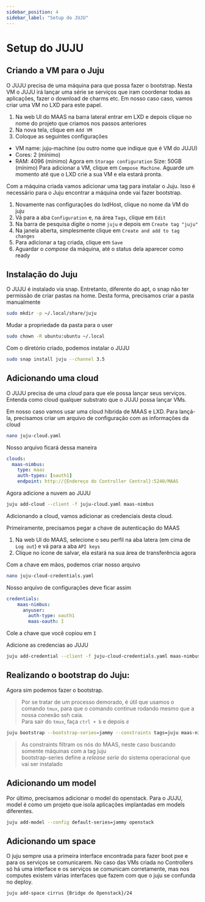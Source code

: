 ```yaml
---
sidebar_position: 4
sidebar_label: "Setup do JUJU"
---
```


# Setup do JUJU

## Criando a VM para o Juju
O JUJU precisa de uma máquina para que possa fazer o bootstrap. Nesta VM o JUJU irá lançar uma série se serviços que iram coordenar todas as aplicações, fazer o download de 
charms etc. Em nosso caso caso, vamos criar uma VM no LXD para este papel.
1. Na web UI do MAAS na barra lateral entrar em LXD e depois clique no nome do projeto que criamos nos passos anteriores
3. Na nova tela, clique em `Add VM`
4. Coloque as seguintes configurações
- VM name: juju-machine (ou outro nome que indique que é VM do JUJU)
- Cores: 2 (mínimo)
- RAM: 4096 (mínimo)
Agora em `Storage configuration`
Size: 50GB (mínimo)
Para adicionar a VM, clique em `Compose Machine`. Aguarde um momento até que o LXD crie a sua VM e ela estará pronta.

Com a máquina criada vamos adicionar uma tag para instalar o Juju. Isso é necessário para o Juju encontrar a máquina onde vai fazer bootstrap.
1. Novamente nas configurações do lxdHost, clique no nome da VM do juju
2. Vá para a aba `Configuration` e, na área `Tags`, clique em `Edit`
4. Na barra de pesquisa digite o nome `juju` e depois em `Create tag "juju"`
5. Na janela aberta, simplesmente clique em `Create and add to tag changes`
6. Para adicionar a tag criada, clique em `Save`
7. Aguardar o _compose_ da máquina, até o status dela aparecer como ready

## Instalação do Juju
O JUJU é instalado via snap. Entretanto, diferente do apt, o snap não ter permissão de 
criar pastas na home. Desta forma, precisamos criar a pasta manualmente  
 ```sh
sudo mkdir -p ~/.local/share/juju
```
Mudar a propriedade da pasta para o user
```sh
sudo chown -R ubuntu:ubuntu ~/.local
```
Com o diretório criado, podemos instalar o JUJU
```sh
sudo snap install juju --channel 3.5
```

## Adicionando uma cloud
O JUJU precisa de uma _cloud_ para que ele possa lançar seus serviços. Entenda como
cloud qualquer substrato que o JUJU possa lançar VMs.

Em nosso caso vamos usar uma cloud hibrida de MAAS e LXD. Para lançá-la, precisamos criar um arquivo de configuração com as informações da cloud
```sh
nano juju-cloud.yaml
```
Nosso arquivo ficará dessa maneira
  ```yaml
  clouds:
    maas-nimbus:
      type: maas
      auth-types: [oauth1]
      endpoint: http://{Endereço do Controller Central}:5240/MAAS
  ```
Agora adicione a nuvem ao JUJU 
```sh
juju add-cloud --client -f juju-cloud.yaml maas-nimbus
```
Adicionando a cloud, vamos adicionar as credenciais desta cloud.

Primeiramente, precisamos pegar a chave de autenticação do MAAS
1. Na web UI do MAAS, selecione o seu perfil na aba latera (em cima de `Log out`) e vá para a aba `API keys`
2. Clique no ícone de salvar, ela estará na sua área de transferência agora

Com a chave em mãos, podemos criar nosso arquivo
```sh
nano juju-cloud-credentials.yaml
```
Nosso arquivo de configurações deve ficar assim
```yaml
credentials:
    maas-nimbus:
      anyuser:
        auth-type: oauth1
        maas-oauth: I
```
Cole a chave que você copiou em `I` 

Adicione as credencias ao JUJU
```sh
juju add-credential --client -f juju-cloud-credentials.yaml maas-nimbus
```
## Realizando o bootstrap do Juju:
Agora sim podemos fazer o bootstrap.
> Por se tratar de um processo demorado, é útil que usamos o comando `tmux`, para
> que o comando continue rodando mesmo que a nossa conexão ssh caia. \
> Para sair do `tmux`, faça `ctrl + b` e depois `d`

```sh
juju bootstrap --bootstrap-series=jammy --constraints tags=juju maas-nimbus maas-controller-cirrus
```
> As constraints filtram os nós do MAAS, neste caso buscando somente máquinas com a tag juju\
> bootstrap-series define a _release serie_ do sistema operacional que vai ser instalado

## Adicionando um model
Por último, precisamos adicionar o model do openstack. Para o JUJU, model é como um projeto que isola
aplicações implantadas em models diferentes.
```sh
juju add-model --config default-series=jammy openstack
```

## Adicionando um space
O juju sempre usa a primeira interface encontrada para fazer boot pxe e para os serviços se comunicarem. No caso das VMs criada no Controllers só há uma interface e os serviços se comunicam corretamente, mas nos computes existem várias interfaces que fazem com que o juju se confunda no deploy.
```sh
juju add-space cirrus {Bridge do Openstack}/24
```
